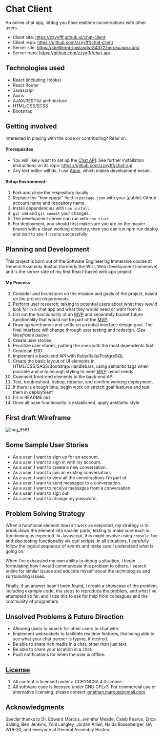 # Chat Client

An online chat app, letting you have realtime conversations with other users.

+ Client site: https://zzyyfff.github.io/chat-client
+ Client repo: https://github.com/zzyyfff/chat-client
+ Server site: https://sheltered-lowlands-84372.herokuapp.com/
+ Server repo: https://github.com/zzyyfff/chat-api

## Technologies used

+ React (including Hooks)
+ React Router
+ Javascript
+ Axios
+ AJAX/RESTful architecture
+ HTML/CSS/SCSS
+ Bootstrap

## Getting involved

Interested in playing with the code or contributing? Read on.

#### Prerequisites

+ You will likely want to set up the [Chat API](https://github.com/zzyyfff/chat-api). See further installation instructions on its repo: https://github.com/zzyyfff/chat-api
+ Any text editor will do. I use [Atom](https://atom.io/), which makes development easier.

#### Setup Environment:
1.  Fork and clone the respository locally
1.  Replace the "homepage" field in `package.json` with your (public) Github account name and repository name.
1.  Install dependencies with `npm install`.
1.  `git add` and `git commit` your changes.
1.  The development server can run with `npm start`
1.  For deployment, you should first make sure you are on the master branch with a clean working directory, then you can run npm run deploy and wait to see if it runs successfully

## Planning and Development

This project is born out of the Software Engineering Immersive course at General Assembly Boston (formerly the WDI, Web Development Immersive) and is the server side of my first React-based web app project.

#### My Process

1. Consider and brainstorm on the mission and goals of the project, based on the project requirements.
2. Perform user research; talking to potential users about what they would look for in a chat app and what they would need or want from it.
3. List out the functionality of an [MVP](https://en.wikipedia.org/wiki/Minimum_viable_product) and separately bucket future functionality that would not be part of the [MVP](https://en.wikipedia.org/wiki/Minimum_viable_product).
4. Draw up wireframes and settle on an initial interface design goal. The final interface will change through user testing and redesign. (*See Wireframe below*)
5. Create user stories
6. Prioritize user stories, putting the ones with the most dependents first
7. Create an ERD
7. Implement a back-end API with Ruby/Rails/PostgreSQL
8. Create the basic layout of UI elements in HTML/CSS/SASS/Bootstrap/Handlebars, using semantic tags when possible and only enough styling to meet [MVP](https://en.wikipedia.org/wiki/Minimum_viable_product) layout needs.
9. Connnect front-end elements to the back-end API.
10. Test, troubleshoot, debug, refactor, and confirm working deployment.
11. If there is enough time, begin work on stretch goal features and test them in deployment
12. Fill in README.md
13. Once all base functionality is established, apply aesthetic style

## First draft Wireframe

![img_9561](https://media.git.generalassemb.ly/user/18598/files/f778d800-5f5d-11e9-9118-51f0a706f537)

## Some Sample User Stories
+ As a user, I want to sign up for an account.
+ As a user, I want to sign in with my account.
+ As a user, I want to create a new conversation.
+ As a user, I want to join an existing conversation.
+ As a user, I want to view all the conversations I'm part of.
+ As a user, I want to send messages to a conversation.
+ As a user, I want to receive messages from a conversation.
+ As a user, I want to sign out.
+ As a user, I want to change my password.

## Problem Solving Strategy

When a functional element doesn't work as exepcted, my strategy is to break down the element into smaller parts, testing to make sure each is functioning as expected. In Javascript, this might involve using `console.log` and also testing functionality via curl scripts. In all situations, I carefully follow the logical sequence of events and make sure I understand what is going on.

When I've exhausted my own ability to debug a situation, I begin formulating how I would communicate this problem to others. I search online for similar issues and educate myself about the technologies and surrounding issues.

Finally, if an answer hasn't been found, I create a showcase of the problem, including example code, the steps to reproduce the problem, and what I've attempted so far, and I use this to ask for help from colleagues and the community of programers.

## Unsolved Problems & Future Direction

+ Allowing users to search for other users to chat with.
+ Implement websockets to facilitate realtime features, like being able to see what your chat partner is typing, if desired.
+ Be able to share rich media in a chat, other than just text.
+ Be able to share your location in a chat.
+ Push notifications for when the user is offline.

## [License](LICENSE)

1. All content is licensed under a CC­BY­NC­SA 4.0 license.
1. All software code is licensed under GNU GPLv3. For commercial use or alternative licensing, please contact jonathan.marcus@gmail.com.

## Acknowledgments

Special thanks to Dr. Edward Marcus, Jennifer Meade, Caleb Pearce, Erica Salling, Ben Jenkins, Toni Langley, Jordan Allain, Naida Rosenberger, GA WDI-30, and everyone at General Assembly Boston.
